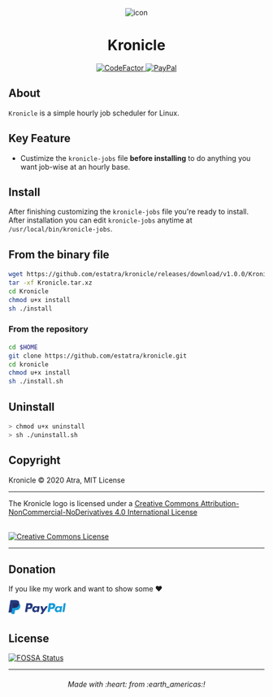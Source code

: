 <p align="center">
    <img src="https://raw.githubusercontent.com/estatra/kronicle/master/kronicle.png"
    alt="icon"/>
</p>

<h1 align="center">
    Kronicle
</h1>

<p align="center">
  <a href="https://www.codefactor.io/repository/github/estatra/kronicle/">
    <img src="https://www.codefactor.io/repository/github/estatra/kronicle/badge" alt="CodeFactor">
  </a>
  <a href="https://www.paypal.com/cgi-bin/webscr?cmd=_s-xclick&hosted_button_id=Y79WNXRNJCHB4&source=url">
    <img alt="PayPal" src="https://img.shields.io/badge/PayPal-Donate-brightgreen?style=flat-square">
  </a>
</p>

## About

`Kronicle` is a simple hourly job scheduler for Linux.

## Key Feature
- Custimize the `kronicle-jobs` file **before installing** to do anything you want job-wise at an hourly base.

## Install
After finishing customizing the `kronicle-jobs` file you're ready to install. After installation you can edit `kronicle-jobs` anytime at `/usr/local/bin/kronicle-jobs`.

## From the binary file
```bash
wget https://github.com/estatra/kronicle/releases/download/v1.0.0/Kronicle.tar.xz
tar -xf Kronicle.tar.xz
cd Kronicle
chmod u+x install
sh ./install
```

### From the repository
```bash
cd $HOME
git clone https://github.com/estatra/kronicle.git
cd kronicle
chmod u+x install
sh ./install.sh
```

## Uninstall

```bash
> chmod u+x uninstall
> sh ./uninstall.sh
```

## Copyright

Kronicle © 2020 Atra, MIT License

---

<div>
The Kronicle logo is licensed under a <a rel="license" href="http://creativecommons.org/licenses/by-nc-nd/4.0/">Creative Commons Attribution-NonCommercial-NoDerivatives 4.0 International License</a>

<br/><a rel="license" href="http://creativecommons.org/licenses/by-nc-nd/4.0/"><img alt="Creative Commons License" style="border-width:0" src="https://licensebuttons.net/l/by-nc-nd/4.0/88x31.png" /></a>
</div>

---
## Donation
If you like my work and want to show some :heart:

[<img height="30" src="paypal-donate.png" alt="PayPal"/>](https://www.paypal.com/cgi-bin/webscr?cmd=_s-xclick&hosted_button_id=Y79WNXRNJCHB4&source=url)

## License
[![FOSSA Status](https://app.fossa.com/api/projects/git%2Bgithub.com%2Festatra%2Fkronicle.svg?type=large)](https://app.fossa.com/projects/git%2Bgithub.com%2Festatra%2Fkronicle?ref=badge_large)

---

<h6 align="center">
  Made with :heart: from :earth_americas:!
</h6>
